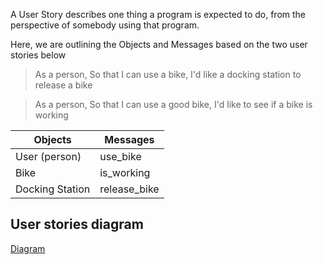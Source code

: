 A User Story describes one thing a program is expected to do, from the perspective of somebody using that program.

Here, we are outlining the Objects and Messages based on the two user stories below

> As a person,
> So that I can use a bike,
> I'd like a docking station to release a bike

> As a person,
> So that I can use a good bike,
> I'd like to see if a bike is working

| Objects | Messages |
|---------|----------|
| User (person) | use_bike |
| Bike | is_working |
| Docking Station | release_bike |

## User stories diagram

[Diagram](https://lucid.app/documents/embeddedchart/69b03407-6d3b-43b6-99ff-f425202cccc9)